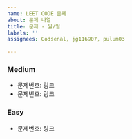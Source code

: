 ```yaml
---
name: LEET CODE 문제
about: 문제 나열
title: 문제 - 월/일
labels: ''
assignees: Godsenal, jg116907, pulum03

---
```


### Medium
- 문제번호: 링크
- 문제번호: 링크

### Easy
- 문제번호: 링크
